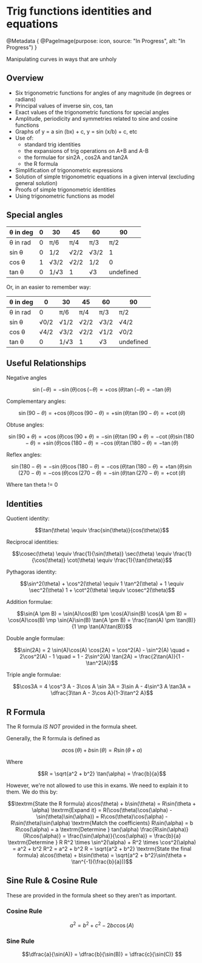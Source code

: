 # Trig functions identities and equations

@Metadata {
    @PageImage(purpose: icon, source: "In Progress", alt: "In Progress")
}

Manipulating curves in ways that are unholy

## Overview
- Six trigonometric functions for angles of any magnitude (in degrees or
radians)
- Principal values of inverse sin, cos, tan
- Exact values of the trigonometric functions for special angles
- Amplitude, periodicity and symmetries related to sine and cosine
functions
- Graphs of y = a sin (bx) + c, y = sin (x/b) + c, etc
- Use of:
  - standard trig identities
  - the expansions of trig operations on A+B and A-B
  - the formulae for sin2A , cos2A and tan2A
  - the R formula
- Simplification of trigonometric expressions
- Solution of simple trigonometric equations in a given interval (excluding
general solution)
- Proofs of simple trigonometric identities
- Using trigonometric functions as model

## Special angles
| θ in deg | 0 | 30 | 45 | 60 | 90 |
|----------|---|----|----|----|----|
| θ in rad | 0 | π/6 | π/4 | π/3 | π/2 |
| sin θ | 0 | 1/2 | √2/2 | √3/2 | 1 |
| cos θ | 1 | √3/2 | √2/2 | 1/2 | 0 |
| tan θ | 0 | 1/√3 | 1 | √3 | undefined |

Or, in an easier to remember way:

| θ in deg | 0 | 30 | 45 | 60 | 90 |
|----------|---|----|----|----|----|
| θ in rad | 0 | π/6 | π/4 | π/3 | π/2 |
| sin θ | √0/2 | √1/2 | √2/2 | √3/2 | √4/2 |
| cos θ | √4/2 | √3/2 | √2/2 | √1/2 | √0/2 |
| tan θ | 0 | 1/√3 | 1 | √3 | undefined |

## Useful Relationships
Negative angles
```math
\sin(-\theta) = -\sin(\theta)
\cos(-\theta) = +\cos(\theta)
\tan(-\theta) = -\tan(\theta)
```

Complementary angles:
```math
\sin(90 - \theta) = +\cos(\theta)
\cos(90 - \theta) = +\sin(\theta)
\tan(90 - \theta) = +\cot(\theta)
```

Obtuse angles:
```math
\sin(90 + \theta) = +\cos(\theta)
\cos(90 + \theta) = -\sin(\theta)
\tan(90 + \theta) = -\cot(\theta)

\sin(180 - \theta) = +\sin(\theta)
\cos(180 - \theta) = -\cos(\theta)
\tan(180 - \theta) = -\tan(\theta)
```

Reflex angles:
```math
\sin(180 - \theta) = -\sin(\theta)
\cos(180 - \theta) = -\cos(\theta)
\tan(180 - \theta) = +\tan(\theta)

\sin(270 - \theta) = -\cos(\theta)
\cos(270 - \theta) = -\sin(\theta)
\tan(270 - \theta) = +\cot(\theta)
```

Where tan theta != 0

## Identities
Quotient identity:
```math
\tan(\theta) \equiv \frac{sin(\theta)}{cos(\theta)}
```

Reciprocal identities:
```math
\cosec(\theta) \equiv \frac{1}{\sin(\theta)}
\sec(\theta) \equiv \frac{1}{\cos(\theta)}
\cot(\theta) \equiv \frac{1}{\tan(\theta)}
```

Pythagoras identity:
```math
\sin^2(\theta) + \cos^2(\theta) \equiv 1
\tan^2(\theta) + 1 \equiv \sec^2(\theta)
1 + \cot^2(\theta) \equiv \cosec^2(\theta)
```

Addition formulae:
```math
\sin(A \pm B) = \sin(A)\cos(B) \pm \cos(A)\sin(B)
\cos(A \pm B) = \cos(A)\cos(B) \mp \sin(A)\sin(B)

\tan(A \pm B) = \frac{\tan(A) \pm \tan(B)}{1 \mp \tan(A)\tan(B)}
```

Double angle formulae:
```math
\sin(2A) = 2 \sin(A)\cos(A)
\cos(2A) = \cos^2(A) - \sin^2(A) 
\quad = 2\cos^2(A) - 1 
\quad = 1 - 2\sin^2(A)

\tan(2A) = \frac{2\tan(A)}{1 - \tan^2(A)}
```

Triple angle formulae:
```math
\cos3A = 4 \cos^3 A - 3\cos A
\sin 3A = 3\sin A - 4\sin^3 A

\tan3A = \dfrac{3\tan A - 3\cos A}{1-3\tan^2 A}
```

## R Formula

The R formula *IS NOT* provided in the formula sheet.

Generally, the R formula is defined as
```math
a\cos(\theta) + b\sin(\theta) = R\sin(\theta + \alpha)
```

Where
```math
R = \sqrt{a^2 + b^2}

\tan(\alpha) = \frac{b}{a}
```

However, we're not allowed to use this in exams. We need to explain it to them. We do
this by:

```math
\textrm{State the R formula}
a\cos(\theta) + b\sin(\theta) = R\sin(\theta + \alpha)

\textrm{Expand it}
= R(\cos(\theta)\cos(\alpha) - \sin(\theta)\sin(\alpha))
= R\cos(\theta)\cos(\alpha) - R\sin(\theta)\sin(\alpha)

\textrm{Match the coefficients}
R\sin(\alpha) = b
R\cos(\alpha) = a

\textrm{Determine } tan(\alpha)
\frac{R\sin(\alpha)}{R\cos(\alpha)} = \frac{\sin(\alpha)}{\cos(\alpha)} = \frac{b}{a}

\textrm{Determine } R
R^2 \times \sin^2(\alpha) + R^2 \times \cos^2(\alpha) = a^2 + b^2
R^2 = a^2 + b^2
R = \sqrt{a^2 + b^2}

\textrm{State the final formula}
a\cos(\theta) + b\sin(\theta) = \sqrt{a^2 + b^2}\sin(\theta + \tan^{-1}(\frac{b}{a}))
```

## Sine Rule & Cosine Rule
These are provided in the formula sheet so they aren't as important. 
### Cosine Rule

```math
a^2 = b^2 + c^2 - 2bc \cos(A)
```

### Sine Rule

```math
\dfrac{a}{\sin(A)} = \dfrac{b}{\sin(B)} = \dfrac{c}{\sin(C)} 
```